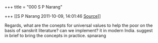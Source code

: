 +++
title = "000 S P Narang"

+++
[[S P Narang	2011-10-09, 14:01:46 [Source](https://groups.google.com/g/bvparishat/c/KhOJ6HfB-R8)]]



Regards, what are the conepts for universal values to help the poor on the basis of sanskrit literature? can we implement? it in modern India. suggest in brief to bring the concepts in practice. spnarang  

